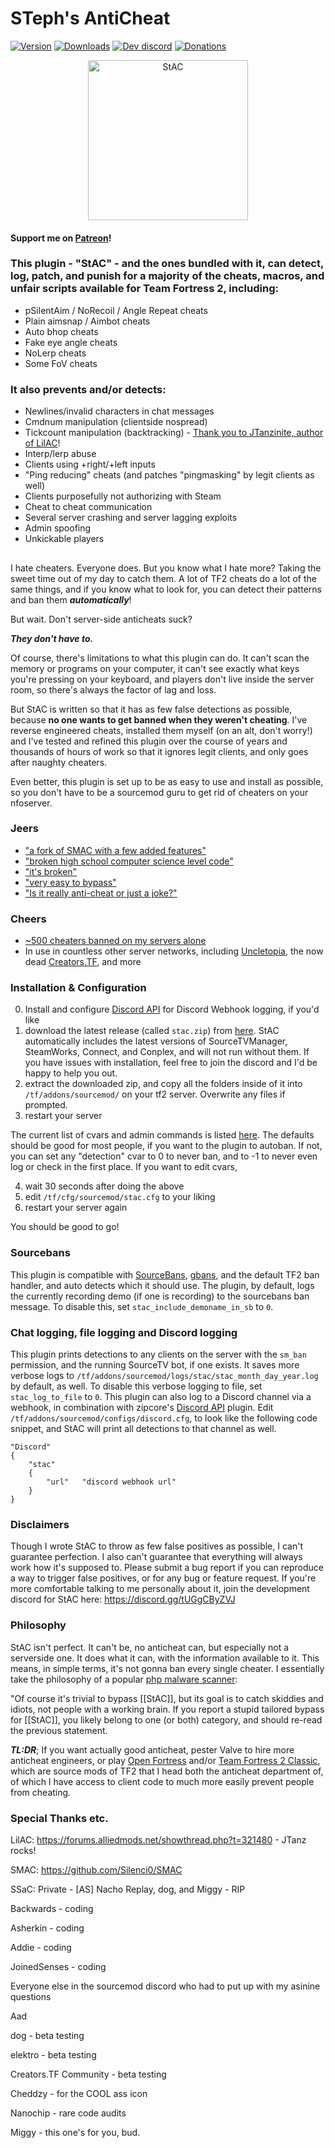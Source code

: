 <h1>  STeph's AntiCheat </h1>




[![Version](https://img.shields.io/github/v/release/sapphonie/StAC-TF2?color=98FB98&style=for-the-badge)](https://github.com/sapphonie/StAC-tf2/releases/latest)
[![Downloads](https://img.shields.io/github/downloads/sapphonie/Stac-TF2/total?color=%239370D8&label=Downloads%20since%20v5&style=for-the-badge)](https://github.com/sapphonie/StAC-tf2/releases/latest)
[![Dev discord](https://img.shields.io/badge/Dev%20discord-%23StAC-7289DA?style=for-the-badge&logo=discord)](https://discord.gg/tUGgCByZVJ)
[![Donations](https://img.shields.io/badge/Support%20me-here!%20:\)-1F1F2A?style=for-the-badge)](https://sappho.io/donate)

<div align="center">
<img src="https://i.imgur.com/RKRaLPl.png" alt="StAC" width="256" style="float: center;"/>
</div>

#### Support me on [Patreon](https://www.patreon.com/sapphonie)!


### This plugin - "StAC" - and the ones bundled with it, can detect, log, patch, and punish for a majority of the cheats, macros, and unfair scripts available for Team Fortress 2, including:
- pSilentAim / NoRecoil / Angle Repeat cheats
- Plain aimsnap / Aimbot cheats
- Auto bhop cheats
- Fake eye angle cheats
- NoLerp cheats
- Some FoV cheats
### It also prevents and/or detects:
- Newlines/invalid characters in chat messages
- Cmdnum manipulation (clientside nospread)
- Tickcount manipulation (backtracking) - [Thank you to JTanzinite, author of LilAC](https://github.com/J-Tanzanite/Backtrack-Patch)!
- Interp/lerp abuse
- Clients using +right/+left inputs
- "Ping reducing" cheats (and patches "pingmasking" by legit clients as well)
- Clients purposefully not authorizing with Steam
- Cheat to cheat communication
- Several server crashing and server lagging exploits
- Admin spoofing
- Unkickable players

##
I hate cheaters. Everyone does. But you know what I hate more? Taking the sweet time out of my day to catch them. A lot of TF2 cheats do a lot of the same things, and if you know what to look for, you can detect their patterns and ban them ***automatically***!

But wait. Don't server-side anticheats suck?

***They don't have to.***

Of course, there's limitations to what this plugin can do. It can't scan the memory or programs on your computer, it can't see exactly what keys you're pressing on your keyboard, and players don't live inside the server room, so there's always the factor of lag and loss. 

But StAC is written so that it has as few false detections as possible, because **no one wants to get banned when they weren't cheating**. I've reverse engineered cheats, installed them myself (on an alt, don't worry!) and I've tested and refined this plugin over the course of years and thousands of hours of work so that it ignores legit clients, and only goes after naughty cheaters.

Even better, this plugin is set up to be as easy to use and install as possible, so you don't have to be a sourcemod guru to get rid of cheaters on your nfoserver.

### Jeers
- ["a fork of SMAC with a few added features"](https://canary.discord.com/channels/875964612233801748/880689027089584198/927463760547938325)
- ["broken high school computer science level code"](https://www.teamfortress.tv/post/1066189/savetf2)
- ["it's broken"](https://github.com/sapphonie/StAC-tf2/issues/95)
- ["very easy to bypass"](https://canary.discord.com/channels/335290997317697536/335291251937116167/976374661602476052)
- ["Is it really anti-cheat or just a joke?"](https://canary.discord.com/channels/335290997317697536/335291251937116167/976375279276666880)

### Cheers
- [~500 cheaters banned on my servers alone](https://sappho.io/bans/index.php?p=banlist&searchText=StAC&Submit=Search)
- In use in countless other server networks, including [Uncletopia](https://uncletopia.com), the now dead [Creators.TF](https://creators.tf), and more

### Installation & Configuration

0) Install and configure [Discord API](https://forums.alliedmods.net/showthread.php?t=292663) for Discord Webhook logging, if you'd like
1) download the latest release (called `stac.zip`) from [here](https://github.com/sapphonie/StAC-tf2/releases/latest). StAC automatically includes the latest versions of SourceTVManager, SteamWorks, Connect, and Conplex, and will not run without them. If you have issues with installation, feel free to join the discord and I'd be happy to help you out.
2) extract the downloaded zip, and copy all the folders inside of it into `/tf/addons/sourcemod/` on your tf2 server. Overwrite any files if prompted.
3) restart your server

The current list of cvars and admin commands is listed [here](cvars.md). The defaults should be good for most people, if you want to the plugin to autoban. If not, you can set any "detection" cvar to 0 to never ban, and to -1 to never even log or check in the first place. If you want to edit cvars,

4) wait 30 seconds after doing the above
5) edit `/tf/cfg/sourcemod/stac.cfg` to your liking
6) restart your server again

You should be good to go!

### Sourcebans
This plugin is compatible with [SourceBans](https://sbpp.dev/), [gbans](https://github.com/leighmacdonald/gbans), and the default TF2 ban handler, and auto detects which it should use. The plugin, by default, logs the currently recording demo (if one is recording) to the sourcebans ban message. To disable this, set `stac_include_demoname_in_sb` to `0`.

### Chat logging, file logging and Discord logging
This plugin prints detections to any clients on the server with the `sm_ban` permission, and the running SourceTV bot, if one exists. It saves more verbose logs to `/tf/addons/sourcemod/logs/stac/stac_month_day_year.log` by default, as well. To disable this verbose logging to file, set `stac_log_to_file` to `0`. This plugin can also log to a Discord channel via a webhook, in combination with zipcore's [Discord API](https://forums.alliedmods.net/showthread.php?t=292663) plugin. Edit `/tf/addons/sourcemod/configs/discord.cfg`, to look like the following code snippet, and StAC will print all detections to that channel as well.

```
"Discord"
{
    "stac"
    {
        "url"   "discord webhook url"
    }
}
```

### Disclaimers
Though I wrote StAC to throw as few false positives as possible, I can't guarantee perfection. I also can't guarantee that everything will always work how it's supposed to. Please submit a bug report if you can reproduce a way to trigger false positives, or for any bug or feature request. If you're more comfortable talking to me personally about it, join the development discord for StAC here: https://discord.gg/tUGgCByZVJ

### Philosophy
StAC isn't perfect. It can't be, no anticheat can, but especially not a serverside one. It does what it can, with the information available to it. This means, in simple terms, it's not gonna ban every single cheater. I essentially take the philosophy of a popular [php malware scanner](https://github.com/nbs-system/php-malware-finder/#what-does-it-detect):

"Of course it's trivial to bypass [[StAC]], but its goal is to catch skiddies and idiots, not people with a working brain. If you report a stupid tailored bypass for [[StAC]], you likely belong to one (or both) category, and should re-read the previous statement.

***TL:DR***; If you want actually good anticheat, pester Valve to hire more anticheat engineers, or play [Open Fortress](https://openfortress.fun) and/or [Team Fortress 2 Classic](https://tf2classic.com), which are source mods of TF2 that I head both the anticheat department of, of which I have access to client code to much more easily prevent people from cheating.

### Special Thanks etc.

LilAC: https://forums.alliedmods.net/showthread.php?t=321480 - JTanz rocks!

SMAC: https://github.com/Silenci0/SMAC

SSaC: Private - [AS] Nacho Replay, dog, and Miggy - RIP

Backwards - coding

Asherkin - coding

Addie - coding

JoinedSenses - coding

Everyone else in the sourcemod discord who had to put up with my asinine questions

Aad

dog - beta testing

elektro - beta testing

Creators.TF Community - beta testing

Cheddzy - for the COOL ass icon

Nanochip - rare code audits

Miggy - this one's for you, bud.
